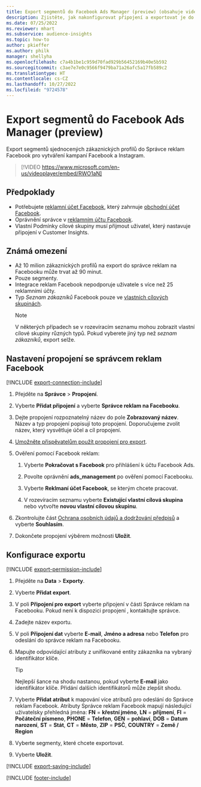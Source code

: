 ```yaml
---
title: Export segmentů do Facebook Ads Manager (preview) (obsahuje video)
description: Zjistěte, jak nakonfigurovat připojení a exportovat je do služby Facebook Správce reklam.
ms.date: 07/25/2022
ms.reviewer: mhart
ms.subservice: audience-insights
ms.topic: how-to
author: pkieffer
ms.author: philk
manager: shellyha
ms.openlocfilehash: c7a4b1be1c959d70fad929b56452169b40e5b592
ms.sourcegitcommit: c3ae7e7e0c9566f9479ba71a26afc5a17fb589c2
ms.translationtype: HT
ms.contentlocale: cs-CZ
ms.lasthandoff: 10/27/2022
ms.locfileid: "9724578"
---
```

# <a name="export-segments-to-facebook-ads-manager-preview"></a>Export segmentů do Facebook Ads Manager (preview)

Export segmentů sjednocených zákaznických profilů do Správce reklam Facebook pro vytváření kampaní Facebook a Instagram.

> [!VIDEO https://www.microsoft.com/en-us/videoplayer/embed/RWO1aN]

## <a name="prerequisites"></a>Předpoklady

- Potřebujete [reklamní účet Facebook](https://www.facebook.com/business/learn/lessons/step-by-step-ads-manager-account), který zahrnuje [obchodní účet Facebook](https://business.facebook.com/).
- Oprávnění správce v [reklamním účtu Facebook](https://www.facebook.com/business/learn/lessons/step-by-step-ads-manager-account).
- Vlastní Podmínky cílové skupiny musí přijmout uživatel, který nastavuje připojení v Customer Insights.

## <a name="known-limitations"></a>Známá omezení

- Až 10 milion zákaznických profilů na export do správce reklam na Facebooku může trvat až 90 minut.
- Pouze segmenty.
- Integrace reklam Facebook nepodporuje uživatele s více než 25 reklamními účty.
- Typ *Seznam zákazníků* Facebook pouze ve [vlastních cílových skupinách](https://www.facebook.com/business/help/744354708981227?id=2469097953376494).
  > [!NOTE]
  > V některých případech se v rozevíracím seznamu mohou zobrazit vlastní cílové skupiny různých typů. Pokud vyberete jiný typ než *seznam zákazníků*, export selže.

## <a name="set-up-connection-to-facebook-ads-manager"></a>Nastavení propojení se správcem reklam Facebook

[!INCLUDE [export-connection-include](includes/export-connection-admn.md)]

1. Přejděte na **Správce** > **Propojení**.

1. Vyberte **Přidat připojení** a vyberte **Správce reklam na Facebooku**.

1. Dejte propojení rozpoznatelný název do pole **Zobrazovaný název**. Název a typ propojení popisují toto propojení. Doporučujeme zvolit název, který vysvětluje účel a cíl propojení.

1. [Umožněte přispěvatelům použít propojení pro export](connections.md#allow-contributors-to-use-a-connection-for-exports).

1. Ověření pomocí Facebook reklam:

   1. Vyberte **Pokračovat s Facebook** pro přihlášení k účtu Facebook Ads.

   1. Povolte oprávnění **ads_management** po ověření pomocí Facebooku.

   1. Vyberte **Reklmaní účet Facebook**, se kterým chcete pracovat.

   1. V rozevíracím seznamu vyberte **Existující vlastní cílová skupina** nebo vytvořte **novou vlastní cílovou skupinu**.

1. Zkontrolujte část [Ochrana osobních údajů a dodržování předpisů](connections.md#data-privacy-and-compliance) a vyberte **Souhlasím**.

1. Dokončete propojení výběrem možnosti **Uložit**.

## <a name="configure-an-export"></a>Konfigurace exportu

[!INCLUDE [export-permission-include](includes/export-permission.md)]

1. Přejděte na **Data** > **Exporty**.

1. Vyberte **Přidat export**.

1. V poli **Připojení pro export** vyberte připojení v části Správce reklam na Facebooku. Pokud není k dispozici propojení , kontaktujte správce.

1. Zadejte název exportu.

1. V poli **Připojení dat** vyberte **E-mail**, **Jméno a adresa** nebo **Telefon** pro odeslání do správce reklam na Facebooku.

1. Mapujte odpovídající atributy z unifikované entity zákazníka na vybraný identifikátor klíče.
   > [!TIP]
   > Nejlepší šance na shodu nastanou, pokud vyberte **E-mail** jako identifikátor klíče. Přidání dalších identifikátorů může zlepšit shodu.

1. Vyberte **Přidat atribut** k mapování více atributů pro odeslání do Správce reklam Facebook. Atributy Správce reklam Facebook mapují následující uživatelsky přehledná jména: **FN** = **křestní jméno**, **LN** = **příjmení**, **FI** = **Počáteční písmeno**, **PHONE** = **Telefon**, **GEN** = **pohlaví**, **DOB** = **Datum narození**, **ST** = **Stát**, **CT** = **Město**, **ZIP** = **PSČ**, **COUNTRY** = **Země / Region**

1. Vyberte segmenty, které chcete exportovat.

1. Vyberte **Uložit**.

[!INCLUDE [export-saving-include](includes/export-saving.md)]

[!INCLUDE [footer-include](includes/footer-banner.md)]
